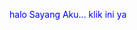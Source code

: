 <html>
<head>
  <title>Happy Aniversary</title>
  <script>
    function toggleKata() {
      const kata = document.getElementById("kata-lain");
      if (kata.style.display === "none") {
        kata.style.display = "block";
      } else {
        kata.style.display = "none";
      }
    }
  </script>
</head>
<body>
  <p onclick="toggleKata()" style="cursor: pointer; color: blue;">halo Sayang Aku... klik ini ya</p>
  
  <p id="kata-lain" style="display: none;">
    <a href="https://drive.google.com/file/d/1vqIRdmYWDaRfXFIDpYZdPcBPx_hHuhfu/view?usp=sharing" target="_blank" style="color: blue;">Haii ibipkuu sayang...yapyuu sayanggg ini hadiah dari aku untuk ibipku...Hehehe</a>
  </p>
</body>
</html>
